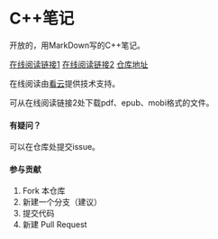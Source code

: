 # C++笔记
开放的，用MarkDown写的C++笔记。

[在线阅读链接1](http://cpplearn.objectkaz.cn)     [在线阅读链接2](https://www.kancloud.cn/z1481281370/cpplearn)    [仓库地址](https://gitee.com/pikoyo/cpplearn)

在线阅读由[看云](https://www.kancloud.cn)提供技术支持。

可从在线阅读链接2处下载pdf、epub、mobi格式的文件。
#### 有疑问？

可以在仓库处提交issue。

#### 参与贡献

1.  Fork 本仓库
2.  新建一个分支（建议）
3.  提交代码
4.  新建 Pull Request